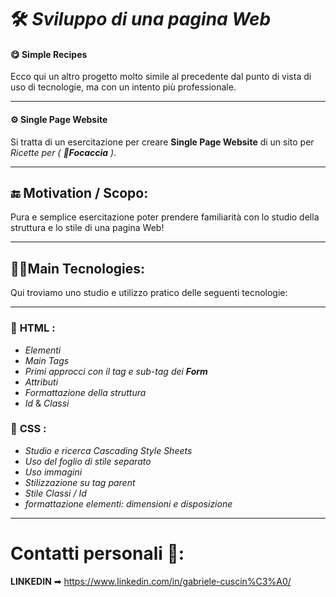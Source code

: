 
# 🛠 *Sviluppo di una pagina Web*
#### 😋 **Simple Recipes**

Ecco qui un altro progetto molto simile al precedente dal punto di vista di uso di tecnologie, ma con un intento più professionale. 


___

#### ⚙ **Single Page Website**


Si tratta di un esercitazione per creare **Single Page Website** di un sito per *Ricette per ( **🍕Focaccia** )*. 


___


## 🔚 Motivation / Scopo:

Pura e semplice esercitazione poter prendere familiarità con lo studio della struttura e lo stile di una pagina Web!


___

## 👩‍💻Main Tecnologies:

Qui troviamo uno studio e utilizzo pratico delle seguenti tecnologie:


___

### 🔧 **HTML** : 
- *Elementi*
- *Main Tags* 
- *Primi approcci con il tag e sub-tag dei **Form***
- *Attributi*
- *Formattazione della struttura*
- *Id* & *Classi*

### 🎨 **CSS** : 
- *Studio e ricerca Cascading Style Sheets*
- *Uso del foglio di stile separato* 
- *Uso immagini*
- *Stilizzazione su tag parent*
- *Stile Classi / Id*
- *formattazione elementi: dimensioni e disposizione*

___

# Contatti personali 👤:

**LINKEDIN** ➡ https://www.linkedin.com/in/gabriele-cuscin%C3%A0/
